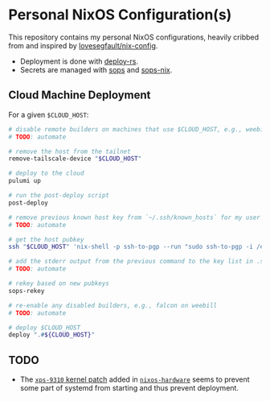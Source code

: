 # Personal NixOS Configuration(s)

This repository contains my personal NixOS configurations, heavily cribbed from
and inspired by [lovesegfault/nix-config](https://github.com/lovesegfault/nix-config).

- Deployment is done with [deploy-rs](https://github.com/serokell/deploy-rs).
- Secrets are managed with [sops](https://github.com/mozilla/sops) and
  [sops-nix](https://github.com/Mic92/sops-nix).

## Cloud Machine Deployment

For a given `$CLOUD_HOST`:

```sh
# disable remote builders on machines that use $CLOUD_HOST, e.g., weebill uses falcon
# TODO: automate

# remove the host from the tailnet
remove-tailscale-device "$CLOUD_HOST"

# deploy to the cloud
pulumi up

# run the post-deploy script
post-deploy

# remove previous known host key from `~/.ssh/known_hosts` for my user and root
# TODO: automate

# get the host pubkey
ssh "$CLOUD_HOST" 'nix-shell -p ssh-to-pgp --run "sudo ssh-to-pgp -i /etc/ssh/ssh_host_rsa_key"' 1> "keys/hosts/$CLOUD_HOST.asc"

# add the stderr output from the previous command to the key list in .sops.yaml
# TODO: automate

# rekey based on new pubkeys
sops-rekey

# re-enable any disabled builders, e.g., falcon on weebill
# TODO: automate

# deploy $CLOUD_HOST
deploy ".#${CLOUD_HOST}"
```

## TODO

- The [`xps-9310` kernel
  patch](https://github.com/NixOS/nixos-hardware/blob/master/dell/xps/13-9310/default.nix#L9-L20)
  added in [`nixos-hardware`](https://github.com/NixOS/nixos-hardware) seems to
  prevent some part of systemd from starting and thus prevent deployment.
